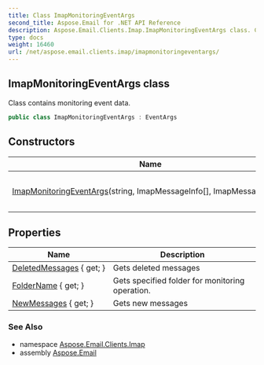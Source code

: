 ```yaml
---
title: Class ImapMonitoringEventArgs
second_title: Aspose.Email for .NET API Reference
description: Aspose.Email.Clients.Imap.ImapMonitoringEventArgs class. Class contains monitoring event data
type: docs
weight: 16460
url: /net/aspose.email.clients.imap/imapmonitoringeventargs/
---
```

## ImapMonitoringEventArgs class

Class contains monitoring event data.

```csharp
public class ImapMonitoringEventArgs : EventArgs
```

## Constructors

| Name | Description |
| --- | --- |
| [ImapMonitoringEventArgs](imapmonitoringeventargs/)(string, ImapMessageInfo[], ImapMessageInfo[]) | Initializes a new instance of the `ImapMonitoringEventArgs` class |

## Properties

| Name | Description |
| --- | --- |
| [DeletedMessages](../../aspose.email.clients.imap/imapmonitoringeventargs/deletedmessages/) { get; } | Gets deleted messages |
| [FolderName](../../aspose.email.clients.imap/imapmonitoringeventargs/foldername/) { get; } | Gets specified folder for monitoring operation. |
| [NewMessages](../../aspose.email.clients.imap/imapmonitoringeventargs/newmessages/) { get; } | Gets new messages |

### See Also

* namespace [Aspose.Email.Clients.Imap](../../aspose.email.clients.imap/)
* assembly [Aspose.Email](../../)


